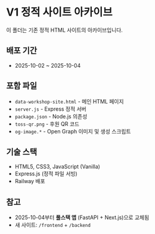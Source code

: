 # V1 정적 사이트 아카이브

이 폴더는 기존 정적 HTML 사이트의 아카이브입니다.

## 배포 기간
- 2025-10-02 ~ 2025-10-04

## 포함 파일
- `data-workshop-site.html` - 메인 HTML 페이지
- `server.js` - Express 정적 서버
- `package.json` - Node.js 의존성
- `toss-qr.png` - 후원 QR 코드
- `og-image.*` - Open Graph 이미지 및 생성 스크립트

## 기술 스택
- HTML5, CSS3, JavaScript (Vanilla)
- Express.js (정적 파일 서빙)
- Railway 배포

## 참고
- 2025-10-04부터 **풀스택 앱** (FastAPI + Next.js)으로 교체됨
- 새 사이트: `/frontend` + `/backend`
